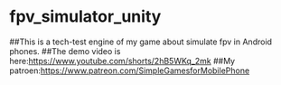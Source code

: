 # fpv_simulator_unity
##This is a tech-test engine of my game about simulate fpv in Android phones.
##The demo video is here:https://www.youtube.com/shorts/2hB5WKq_2mk
##My patroen:https://www.patreon.com/SimpleGamesforMobilePhone

